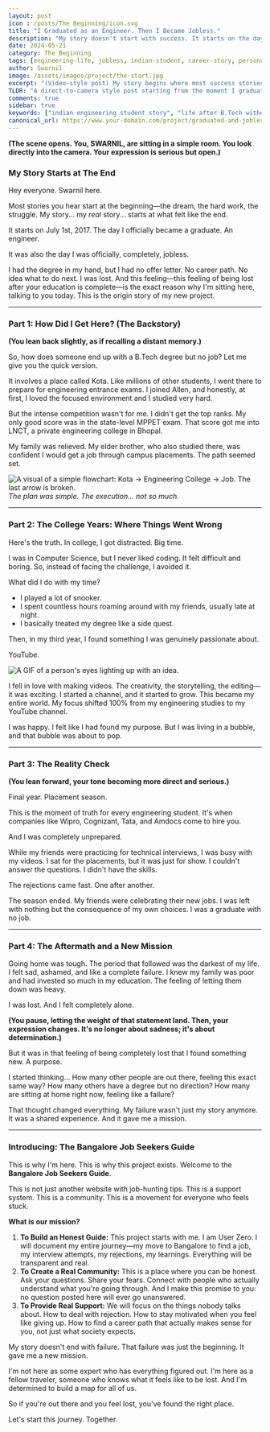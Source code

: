 ```yaml
---
layout: post
icon : /posts/The Beginning/icon.svg
title: "I Graduated as an Engineer. Then I Became Jobless."
description: "My story doesn't start with success. It starts on the day I got my degree but had no job, no plan, and no idea what to do next. This is the real story behind the Bangalore Job Seekers Guide."
date: 2024-05-21
category: The Beginning
tags: [engineering-life, jobless, indian-student, career-story, personal-journey, motivation, bangalore-jobs, vision]
author: Swarnil
image: /assets/images/project/the-start.jpg
excerpt: "(Video-style post) My story begins where most success stories end: with failure. This is the unfiltered truth about what happened after I graduated without a job, and how that led to this project."
TLDR: "A direct-to-camera style post starting from the moment I graduated jobless. It explains my backstory and introduces the Bangalore Job Seekers Guide as a project born from that struggle."
comments: true
sidebar: true
keywords: ["indian engineering student story", "life after B.Tech without job", "campus placement failure", "bangalore job seekers guide", "real story of a student", "what to do after engineering in India"]
canonical_url: https://www.your-domain.com/project/graduated-and-jobless
---
```


**(The scene opens. You, SWARNIL, are sitting in a simple room. You look directly into the camera. Your expression is serious but open.)**

### My Story Starts at The End

Hey everyone. Swarnil here.

Most stories you hear start at the beginning—the dream, the hard work, the struggle. My story... my *real* story... starts at what felt like the end.

It starts on July 1st, 2017. The day I officially became a graduate. An engineer.

It was also the day I was officially, completely, jobless.

I had the degree in my hand, but I had no offer letter. No career path. No idea what to do next. I was lost. And this feeling—this feeling of being lost after your education is complete—is the exact reason why I'm sitting here, talking to you today. This is the origin story of my new project.

---

### **Part 1: How Did I Get Here? (The Backstory)**

**(You lean back slightly, as if recalling a distant memory.)**

So, how does someone end up with a B.Tech degree but no job? Let me give you the quick version.


It involves a place called Kota. Like millions of other students, I went there to prepare for engineering entrance exams. I joined Allen, and honestly, at first, I loved the focused environment and I studied very hard.

But the intense competition wasn't for me. I didn't get the top ranks. My only good score was in the state-level MPPET exam. That score got me into LNCT, a private engineering college in Bhopal.


My family was relieved. My elder brother, who also studied there, was confident I would get a job through campus placements. The path seemed set.

![A visual of a simple flowchart: Kota -> Engineering College -> Job. The last arrow is broken.](/assets/images/project/broken-flowchart.jpg)
*The plan was simple. The execution... not so much.*



---

### **Part 2: The College Years: Where Things Went Wrong**

Here's the truth. In college, I got distracted. Big time.

I was in Computer Science, but I never liked coding. It felt difficult and boring. So, instead of facing the challenge, I avoided it.

What did I do with my time?
- I played a lot of snooker.
- I spent countless hours roaming around with my friends, usually late at night.
- I basically treated my degree like a side quest.

Then, in my third year, I found something I was genuinely passionate about.

YouTube.

![A GIF of a person's eyes lighting up with an idea.](/assets/images/project/idea-gif.gif)

I fell in love with making videos. The creativity, the storytelling, the editing—it was exciting. I started a channel, and it started to grow. This became my entire world. My focus shifted 100% from my engineering studies to my YouTube channel.

I was happy. I felt like I had found my purpose. But I was living in a bubble, and that bubble was about to pop.

---

### **Part 3: The Reality Check**

**(You lean forward, your tone becoming more direct and serious.)**

Final year. Placement season.

This is the moment of truth for every engineering student. It's when companies like Wipro, Cognizant, Tata, and Amdocs come to hire you.

And I was completely unprepared.

While my friends were practicing for technical interviews, I was busy with my videos. I sat for the placements, but it was just for show. I couldn't answer the questions. I didn't have the skills.

The rejections came fast. One after another.

The season ended. My friends were celebrating their new jobs. I was left with nothing but the consequence of my own choices. I was a graduate with no job.

---

### **Part 4: The Aftermath and a New Mission**

Going home was tough. The period that followed was the darkest of my life. I felt sad, ashamed, and like a complete failure. I knew my family was poor and had invested so much in my education. The feeling of letting them down was heavy.

I was lost. And I felt completely alone.

**(You pause, letting the weight of that statement land. Then, your expression changes. It's no longer about sadness; it's about determination.)**

But it was in that feeling of being completely lost that I found something new. A purpose.

I started thinking... How many other people are out there, feeling this exact same way? How many others have a degree but no direction? How many are sitting at home right now, feeling like a failure?

That thought changed everything. My failure wasn't just my story anymore. It was a shared experience. And it gave me a mission.

---

### **Introducing: The Bangalore Job Seekers Guide**

This is why I'm here. This is why this project exists. Welcome to the **Bangalore Job Seekers Guide**.

This is not just another website with job-hunting tips. This is a support system. This is a community. This is a movement for everyone who feels stuck.

**What is our mission?**

1.  **To Build an Honest Guide:** This project starts with me. I am User Zero. I will document my entire journey—my move to Bangalore to find a job, my interview attempts, my rejections, my learnings. Everything will be transparent and real.
2.  **To Create a Real Community:** This is a place where you can be honest. Ask your questions. Share your fears. Connect with people who actually understand what you're going through. And I make this promise to you: no question posted here will ever go unanswered.
3.  **To Provide Real Support:** We will focus on the things nobody talks about. How to deal with rejection. How to stay motivated when you feel like giving up. How to find a career path that actually makes sense for you, not just what society expects.

My story doesn't end with failure. That failure was just the beginning. It gave me a new mission.

I'm not here as some expert who has everything figured out. I'm here as a fellow traveler, someone who knows what it feels like to be lost. And I'm determined to build a map for all of us.

So if you're out there and you feel lost, you've found the right place.

Let's start this journey. Together.